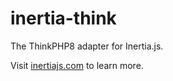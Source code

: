 # inertia-think
The ThinkPHP8 adapter for Inertia.js.

Visit [inertiajs.com](https://inertiajs.com/) to learn more.
